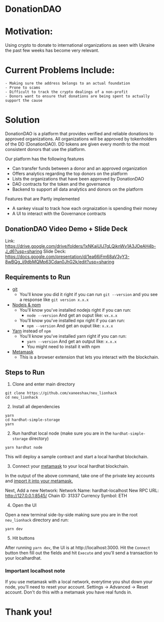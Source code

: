 # DonationDAO

# Motivation: 

Using crypto to donate to international organizations as seen with Ukraine the past few weeks has become very relevant. 

# Current Problems Include:
    - Making sure the address belongs to an actual foundation
    - Prone to scams
    - Difficult to track the crypto dealings of a non-profit 
    - Donors want to ensure that donations are being spent to actually support the cause
    
    
# Solution

DonationDAO is a platform that provides verified and reliable donations to approved organizations. All organizations will be approved by tokenholders of the DD (DonationDAO). DD tokens are given every month to the most consistent donors that use the platform.

Our platform has the following features
- Can transfer funds between a donor and an approved organization
- Offers analytics regarding the top donors on the platform
- Lists the organizations that have been approved by DonationDAO
- DAO contracts for the token and the governance
- Backend to support all data analytics and donors on the platform

Features that are Partly implemented
- A sankey visual to track how each orgnaization is spending their money
- A UI to interact with the Governance contracts


## DonationDAO Video Demo + Slide Deck

Link: https://drive.google.com/drive/folders/1xNKaiUIJ7gLQjknWv1A3JOeAH4b-J_d6?usp=sharing
Slide Deck: https://docs.google.com/presentation/d/1ea66jFm68aV3yY3-8wBQg_ij9dbMQMp63Cdan0JhG2k/edit?usp=sharing

    

## Requirements to Run

-   [git](https://git-scm.com/book/en/v2/Getting-Started-Installing-Git)
    -   You'll know you did it right if you can run `git --version` and you see a response like `git version x.x.x`
-   [Nodejs & npm](https://nodejs.org/en/)
    -   You'll know you've installed nodejs right if you can run:
        -   `node --version` And get an ouput like: `vx.x.x`
    -   You'll know you've installed npx right if you can run:
        -   `npm --version` And get an ouput like: `x.x.x`
-   [Yarn](https://classic.yarnpkg.com/lang/en/docs/install/) instead of `npm`
    -   You'll know you've installed yarn right if you can run:
        -   `yarn --version` And get an output like: `x.x.x`
        -   You might need to install it with npm
-   [Metamask](https://metamask.io/)
    -   This is a browser extension that lets you interact with the blockchain.

## Steps to Run

1. Clone and enter main directory

```
git clone https://github.com/xaneeshax/neu_lionhack
cd neu_lionhack
```

2. Install all dependencies

```
yarn
cd hardhat-simple-storage
yarn
```

2. Run hardhat local node (make sure you are in the `hardhat-simple-storage` directory)

```
yarn hardhat node
```

This will deploy a sample contract and start a local hardhat blockchain.

3. Connect your [metamask](https://metamask.io/) to your local hardhat blockchain.

In the output of the above command, take one of the private key accounts and [import it into your metamask.](https://metamask.zendesk.com/hc/en-us/articles/360015489331-How-to-import-an-Account)

Next, Add a new Network:
Network Name: hardhat-localhost
New RPC URL: http://127.0.0.1:8545/
Chain ID: 31337
Currency Symbol: ETH

4. Open the UI

Open a new terminal side-by-side making sure you are in the root `neu_lionhack` directory and run:

```
yarn dev
```

5. Hit buttons

After running `yarn dev`, the UI is at http://localhost:3000. Hit the `Connect` button then fill out the fields and hit `Execute` and you'll send a transaction to your localhardhat.

### Important localhost note

If you use metamask with a local network, everytime you shut down your node, you'll need to reset your account. Settings -> Advanced -> Reset account. Don't do this with a metamask you have real funds in.

# Thank you!
